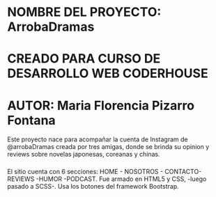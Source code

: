 # NOMBRE DEL PROYECTO: ArrobaDramas
# CREADO PARA CURSO DE DESARROLLO WEB CODERHOUSE
# AUTOR: Maria Florencia Pizarro Fontana
Este proyecto nace para acompañar la cuenta de Instagram de @arrobaDramas creada por tres amigas, donde se brinda su opinion y reviews sobre novelas japonesas, coreanas y chinas.
###
El sitio cuenta con 6 secciones: HOME - NOSOTROS - CONTACTO- REVIEWS -HUMOR -PODCAST.
Fue armado en HTML5 y CSS, -luego pasado a SCSS-.
Usa los botones del framework Bootstrap.
